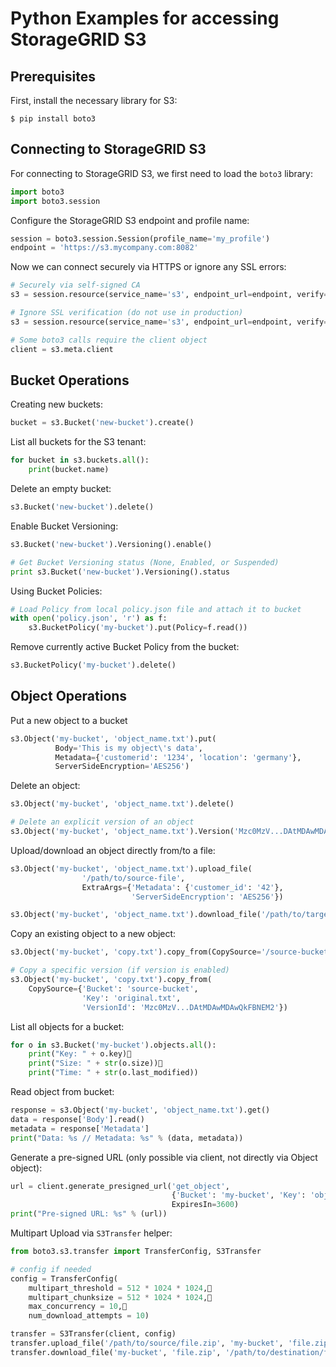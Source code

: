# Python Examples for accessing StorageGRID S3

## Prerequisites

First, install the necessary library for S3:
```
$ pip install boto3
```

## Connecting to StorageGRID S3

For connecting to StorageGRID S3, we first need to load the `boto3` library:
```python
import boto3
import boto3.session
```

Configure the StorageGRID S3 endpoint and profile name:
```python
session = boto3.session.Session(profile_name='my_profile')
endpoint = 'https://s3.mycompany.com:8082'
```

Now we can connect securely via HTTPS or ignore any SSL errors:
```python
# Securely via self-signed CA
s3 = session.resource(service_name='s3', endpoint_url=endpoint, verify='ca_cert.pem')

# Ignore SSL verification (do not use in production)
s3 = session.resource(service_name='s3', endpoint_url=endpoint, verify=False)

# Some boto3 calls require the client object
client = s3.meta.client
```
## Bucket Operations

Creating new buckets:
```python
bucket = s3.Bucket('new-bucket').create()
```

List all buckets for the S3 tenant:
```python
for bucket in s3.buckets.all():
    print(bucket.name)
```

Delete an empty bucket:
```python
s3.Bucket('new-bucket').delete()
```

Enable Bucket Versioning:
```python
s3.Bucket('new-bucket').Versioning().enable()

# Get Bucket Versioning status (None, Enabled, or Suspended)
print s3.Bucket('new-bucket').Versioning().status
```

Using Bucket Policies:
```python
# Load Policy from local policy.json file and attach it to bucket
with open('policy.json', 'r') as f:
    s3.BucketPolicy('my-bucket').put(Policy=f.read())
```

Remove currently active Bucket Policy from the bucket:
```python
s3.BucketPolicy('my-bucket').delete()
```

## Object Operations

Put a new object to a bucket
```python
s3.Object('my-bucket', 'object_name.txt').put(
          Body='This is my object\'s data',
          Metadata={'customerid': '1234', 'location': 'germany'},
          ServerSideEncryption='AES256')
```

Delete an object:
```python
s3.Object('my-bucket', 'object_name.txt').delete()

# Delete an explicit version of an object
s3.Object('my-bucket', 'object_name.txt').Version('Mzc0MzV...DAtMDAwMDAwQkFBNEM2').delete()
```

Upload/download an object directly from/to a file:
```python
s3.Object('my-bucket', 'object_name.txt').upload_file(
                '/path/to/source-file',
                ExtraArgs={'Metadata': {'customer_id': '42'},
                           'ServerSideEncryption': 'AES256'})

s3.Object('my-bucket', 'object_name.txt').download_file('/path/to/target-file')
```

Copy an existing object to a new object:
```python
s3.Object('my-bucket', 'copy.txt').copy_from(CopySource='/source-bucket/original.txt')

# Copy a specific version (if version is enabled)
s3.Object('my-bucket', 'copy.txt').copy_from(
    CopySource={'Bucket': 'source-bucket',
                'Key': 'original.txt',                
                'VersionId': 'Mzc0MzV...DAtMDAwMDAwQkFBNEM2'})
```

List all objects for a bucket:
```python
for o in s3.Bucket('my-bucket').objects.all():
    print("Key: " + o.key)
    print("Size: " + str(o.size))
    print("Time: " + str(o.last_modified)) 
```

Read object from bucket:
```python
response = s3.Object('my-bucket', 'object_name.txt').get()
data = response['Body'].read()
metadata = response['Metadata']
print("Data: %s // Metadata: %s" % (data, metadata))
```

Generate a pre-signed URL (only possible via client, not directly via Object object):
```python
url = client.generate_presigned_url('get_object', 
                                    {'Bucket': 'my-bucket', 'Key': 'object_name.txt'},
                                    ExpiresIn=3600)
print("Pre-signed URL: %s" % (url))
```

Multipart Upload via `S3Transfer` helper:
```python
from boto3.s3.transfer import TransferConfig, S3Transfer

# config if needed
config = TransferConfig(
    multipart_threshold = 512 * 1024 * 1024,
    multipart_chunksize = 512 * 1024 * 1024,
    max_concurrency = 10,
    num_download_attempts = 10)

transfer = S3Transfer(client, config)
transfer.upload_file('/path/to/source/file.zip', 'my-bucket', 'file.zip')
transfer.download_file('my-bucket', 'file.zip', '/path/to/destination/file.zip')
```
